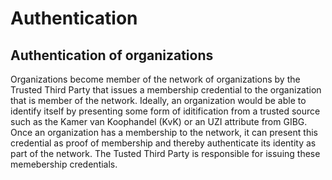 # Authentication 

## Authentication of organizations

Organizations become member of the network of organizations by the Trusted Third Party that issues a membership credential to the organization that is member of the network. Ideally, an organization would be able to identify itself by presenting some form of iditification from a trusted source such as the Kamer van Koophandel (KvK) or an UZI attribute from GIBG. Once an organization has a membership to the network, it can present this credential as proof of membership and thereby authenticate its identity as part of the network. The Tusted Third Party is responsible for issuing these memebership credentials.





